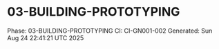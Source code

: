 # 03-BUILDING-PROTOTYPING
Phase: 03-BUILDING-PROTOTYPING
CI: CI-GN001-002
Generated: Sun Aug 24 22:41:21 UTC 2025
